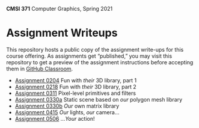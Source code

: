 **CMSI 371** Computer Graphics, Spring 2021

# Assignment Writeups
This repository hosts a public copy of the assignment write-ups for this course offering. As assignments get “published,” you may visit this repository to get a preview of the assignment instructions before accepting them in [GitHub Classroom](https://classroom.github.com).

- [Assignment 0204](./their-3d-library-v1.md) Fun with _their_ 3D library, part 1
- [Assignment 0218](./their-3d-library-v2.md) Fun with _their_ 3D library, part 2
- [Assignment 0311](./primitives.md) Pixel-level primitives and filters
- [Assignment 0330a](./static-3d-scene.md) Static scene based on _our_ polygon mesh library
- [Assignment 0330b](./matrix-library.md) _Our_ own matrix library
- [Assignment 0415](./lights-camera.md) _Our_ lights, _our_ camera…
- [Assignment 0506](./action.md) …_Your_ action!
